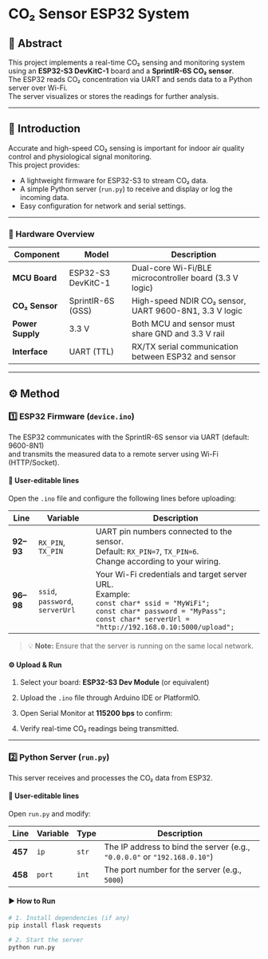 # CO₂ Sensor ESP32 System

## 🧭 Abstract
This project implements a real-time CO₂ sensing and monitoring system using an **ESP32-S3 DevKitC-1** board and a **SprintIR-6S CO₂ sensor**.  
The ESP32 reads CO₂ concentration via UART and sends data to a Python server over Wi-Fi.  
The server visualizes or stores the readings for further analysis.

---

## 📘 Introduction
Accurate and high-speed CO₂ sensing is important for indoor air quality control and physiological signal monitoring.  
This project provides:
- A lightweight firmware for ESP32-S3 to stream CO₂ data.
- A simple Python server (`run.py`) to receive and display or log the incoming data.
- Easy configuration for network and serial settings.

---

### 🧠 Hardware Overview
| Component | Model | Description |
|------------|--------|-------------|
| **MCU Board** | ESP32-S3 DevKitC-1 | Dual-core Wi-Fi/BLE microcontroller board (3.3 V logic) |
| **CO₂ Sensor** | SprintIR-6S (GSS) | High-speed NDIR CO₂ sensor, UART 9600-8N1, 3.3 V logic |
| **Power Supply** | 3.3 V | Both MCU and sensor must share GND and 3.3 V rail |
| **Interface** | UART (TTL) | RX/TX serial communication between ESP32 and sensor |

---

## ⚙️ Method

### 1️⃣ ESP32 Firmware (`device.ino`)
The ESP32 communicates with the SprintIR-6S sensor via UART (default: 9600-8N1)  
and transmits the measured data to a remote server using Wi-Fi (HTTP/Socket).

#### 🧩 User-editable lines
Open the `.ino` file and configure the following lines before uploading:

| Line | Variable | Description |
|------|-----------|-------------|
| **92–93** | `RX_PIN`, `TX_PIN` | UART pin numbers connected to the sensor.<br>Default: `RX_PIN=7`, `TX_PIN=6`.<br>Change according to your wiring. |
| **96–98** | `ssid`, `password`, `serverUrl` | Your Wi-Fi credentials and target server URL.<br>Example:<br>`const char* ssid = "MyWiFi";`<br>`const char* password = "MyPass";`<br>`const char* serverUrl = "http://192.168.0.10:5000/upload";` |

> 💡 **Note:** Ensure that the server is running on the same local network.

#### ⚙️ Upload & Run
1. Select your board: **ESP32-S3 Dev Module** (or equivalent)  
2. Upload the `.ino` file through Arduino IDE or PlatformIO.  
3. Open Serial Monitor at **115200 bps** to confirm:

4. Verify real-time CO₂ readings being transmitted.

---

### 2️⃣ Python Server (`run.py`)
This server receives and processes the CO₂ data from ESP32.

#### 🧩 User-editable lines
Open `run.py` and modify:

| Line | Variable | Type | Description |
|------|-----------|------|-------------|
| **457** | `ip` | `str` | The IP address to bind the server (e.g., `"0.0.0.0"` or `"192.168.0.10"`) |
| **458** | `port` | `int` | The port number for the server (e.g., `5000`) |

#### ▶️ How to Run
```bash
# 1. Install dependencies (if any)
pip install flask requests

# 2. Start the server
python run.py

